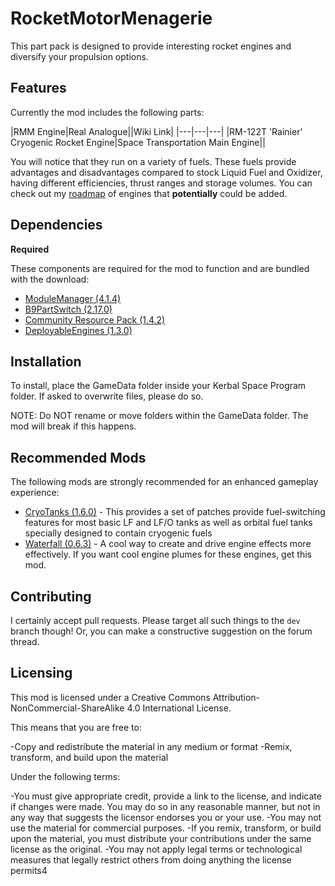 # RocketMotorMenagerie
 
This part pack is designed to provide interesting rocket engines and diversify your propulsion options.

Features
----
Currently the mod includes the following parts:

|RMM Engine|Real Analogue||Wiki Link|
|---|---|---|
|RM-122T 'Rainier' Cryogenic Rocket Engine|Space Transportation Main Engine||

You will notice that they run on a variety of fuels. These fuels provide advantages and disadvantages compared to stock Liquid Fuel and Oxidizer, having different efficiencies, thrust ranges and storage volumes. You can check out my [roadmap](https://trello.com/b/22sCynUl/engine-pack-roadmap) of engines that **potentially** could be added.

Dependencies
----
**Required**

These components are required for the mod to function and are bundled with the download:

* [ModuleManager (4.1.4)](https://github.com/sarbian/ModuleManager)
* [B9PartSwitch (2.17.0)](https://github.com/blowfishpro/B9PartSwitch)
* [Community Resource Pack (1.4.2)](https://github.com/BobPalmer/CommunityResourcePack)
* [DeployableEngines (1.3.0)](https://github.com/post-kerbin-mining-corporation/DeployableEngines)

Installation
----
To install, place the GameData folder inside your Kerbal Space Program folder. If asked to overwrite files, please do so.

NOTE: Do NOT rename or move folders within the GameData folder. The mod will break if this happens.

Recommended Mods
----
The following mods are strongly recommended for an enhanced gameplay experience:
* [CryoTanks (1.6.0)](https://forum.kerbalspaceprogram.com/index.php?/topic/195042-111x-cryotanks-liquid-hydrogen-storage-and-management-feb-21-2021/) - This provides a set of patches provide fuel-switching features for most basic LF and LF/O tanks as well as orbital fuel tanks specially designed to contain cryogenic fuels
* [Waterfall (0.6.3)](https://forum.kerbalspaceprogram.com/index.php?/topic/196309-111x-waterfall-a-framework-for-continuous-mesh-driven-engine-effects-march-26/) - A cool  way to create and drive engine effects more effectively. If you want cool engine plumes for these engines, get this mod.

Contributing
----
I certainly accept pull requests. Please target all such things to the `dev` branch though! Or, you can make a constructive suggestion on the forum thread.

Licensing
----
This mod is licensed under a Creative Commons Attribution-NonCommercial-ShareAlike 4.0 International License.

This means that you are free to:

-Copy and redistribute the material in any medium or format -Remix, transform, and build upon the material

Under the following terms:

-You must give appropriate credit, provide a link to the license, and indicate if changes were made. You may do so in any reasonable manner, but not in any way that suggests the licensor endorses you or your use. -You may not use the material for commercial purposes. -If you remix, transform, or build upon the material, you must distribute your contributions under the same license as the original. -You may not apply legal terms or technological measures that legally restrict others from doing anything the license permits4
